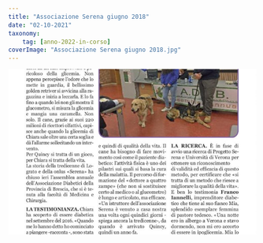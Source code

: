 ```yaml
---
title: "Associazione Serena giugno 2018"
date: "02-10-2021"
taxonomy: 
    tag: [anno-2022-in-corso]
coverImage: "Associazione Serena giugno 2018.jpg"
---
```


![Associazione Serena giugno 2018](images/Associazione%20Serena%20giugno%202018.jpg)
